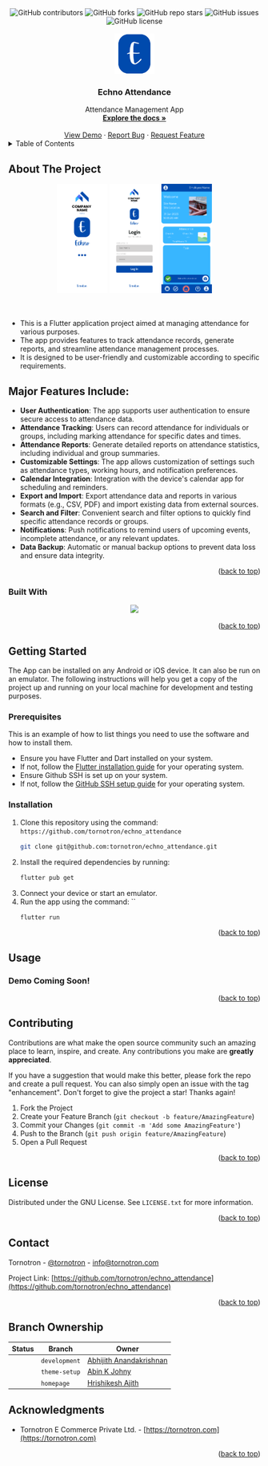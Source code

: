 <div align="center">
<img alt="GitHub contributors" src="https://img.shields.io/github/contributors/tornotron/echno_attendance?style=for-the-badge">
<img alt="GitHub forks" src="https://img.shields.io/github/forks/tornotron/echno_attendance?style=for-the-badge">
<img alt="GitHub repo stars" src="https://img.shields.io/github/stars/tornotron/echno_attendance?style=for-the-badge">
<img alt="GitHub issues" src="https://img.shields.io/github/issues-raw/tornotron/echno_attendance?style=for-the-badge">
<img alt="GitHub license" src="https://img.shields.io/github/license/tornotron/echno_attendance?style=for-the-badge">
</div>

<!-- PROJECT LOGO -->
<br />
<div align="center">
  <a href="https://github.com/tornotron">
    <img src="assets/logo/2.png" alt="Logo" width="80" height="80">
  </a>
  <h3 align="center">Echno Attendance</h3>
  <div align="center">
    Attendance Management App  
    <br />
    <a href="https://github.com/tornotron/echno_attendance/docs/README.md"><strong>Explore the docs »</strong></a>
    <br />
    <br />
    <a href="https://github.com/tornotron/echno_attendance/demo/README.md">View Demo</a>
    ·
    <a href="https://github.com/tornotron/echno_attendance/issues">Report Bug</a>
    ·
    <a href="https://github.com/tornotron/echno_attendance/issues">Request Feature</a>
  </div>
</div>

<!-- TABLE OF CONTENTS -->
<details>
  <summary>Table of Contents</summary>
  <ol>
    <li>
      <a href="#about-the-project">About The Project</a>
      <ul>
        <li><a href="#built-with">Built With</a></li>
      </ul>
    </li>
    <li>
      <a href="#getting-started">Getting Started</a>
      <ul>
        <li><a href="#prerequisites">Prerequisites</a></li>
        <li><a href="#installation">Installation</a></li>
      </ul>
    </li>
    <li><a href="#usage">Usage</a></li>
    <li><a href="#contributing">Contributing</a></li>
    <li><a href="#license">License</a></li>
    <li><a href="#contact">Contact</a></li>
    <li><a href="#acknowledgments">Acknowledgments</a></li>
  </ol>
</details>

<!-- ABOUT THE PROJECT -->
## About The Project

<div align="center">
  <img alt="Product Image 1" width="20%" height="20%" src="assets/images/1.png">
  <img alt="Product Image 1" width="20%" height="20%" src="assets/images/2.png">
  <img alt="Product Image 1" width="20%" height="20%" src="assets/images/3.png">
 
  <!-- Add vertical space -->
  <br>  
  <br>  
  <br>  

</div>

* This is a Flutter application project aimed at managing attendance for various purposes.
* The app provides features to track attendance records, generate reports, and streamline attendance management processes.
* It is designed to be user-friendly and customizable according to specific requirements.

## Major Features Include:

- **User Authentication**: The app supports user authentication to ensure secure access to attendance data.
- **Attendance Tracking**: Users can record attendance for individuals or groups, including marking attendance for specific dates and times.
- **Attendance Reports**: Generate detailed reports on attendance statistics, including individual and group summaries.
- **Customizable Settings**: The app allows customization of settings such as attendance types, working hours, and notification preferences.
- **Calendar Integration**: Integration with the device's calendar app for scheduling and reminders.
- **Export and Import**: Export attendance data and reports in various formats (e.g., CSV, PDF) and import existing data from external sources.
- **Search and Filter**: Convenient search and filter options to quickly find specific attendance records or groups.
- **Notifications**: Push notifications to remind users of upcoming events, incomplete attendance, or any relevant updates.
- **Data Backup**: Automatic or manual backup options to prevent data loss and ensure data integrity.

<p align="right">(<a href="#readme-top">back to top</a>)</p>

### Built With

<!-- Using Devicon font -->
<!-- <img height="50px" width="50px" src="https://cdn.jsdelivr.net/gh/devicons/devicon/icons/flutter/flutter-original.svg" /> -->  
<!-- * [![Flutter][Flutter-Icon]][https://flutter.dev] -->

<!-- Using skill-icons -->
<p align="center">
  <a href="https://skillicons.dev">
    <img src="https://skillicons.dev/icons?i=flutter,dart,firebase,figma,vscode,neovim,gcp" />
  </a>
</p>

<p align="right">(<a href="#readme-top">back to top</a>)</p>

<!-- Using Shields.io and Simple Icons -->
<!-- <img src="https://img.shields.io/badge/Flutter-20232A?style=for-the-badge&logo=flutter&logoColor=61DAFB" />   -->


<!-- GETTING STARTED -->
## Getting Started

The App can be installed on any Android or iOS device. It can also be run on an emulator.
The following instructions will help you get a copy of the project up and running on your local machine for development and testing purposes.

### Prerequisites

This is an example of how to list things you need to use the software and how to install them.

* Ensure you have Flutter and Dart installed on your system.
* If not, follow the [Flutter installation guide](https://flutter.dev/docs/get-started/install) for your operating system.
* Ensure Github SSH is set up on your system.
* If not, follow the [GitHub SSH setup guide](https://docs.github.com/en/github/authenticating-to-github/connecting-to-github-with-ssh) for your operating system.

### Installation

1. Clone this repository using the command: `https://github.com/tornotron/echno_attendance`
    ```sh
    git clone git@github.com:tornotron/echno_attendance.git
    ```
2. Install the required dependencies by running: 
    ```sh
    flutter pub get
    ```
3. Connect your device or start an emulator.
4. Run the app using the command: ``
    ```sh
    flutter run
    ```

<p align="right">(<a href="#readme-top">back to top</a>)</p>



<!-- USAGE EXAMPLES -->
## Usage

### Demo Coming Soon!

<p align="right">(<a href="#readme-top">back to top</a>)</p>



<!-- CONTRIBUTING -->
## Contributing

Contributions are what make the open source community such an amazing place to learn, inspire, and create. Any contributions you make are **greatly appreciated**.

If you have a suggestion that would make this better, please fork the repo and create a pull request. You can also simply open an issue with the tag "enhancement".
Don't forget to give the project a star! Thanks again!

1. Fork the Project
2. Create your Feature Branch (`git checkout -b feature/AmazingFeature`)
3. Commit your Changes (`git commit -m 'Add some AmazingFeature'`)
4. Push to the Branch (`git push origin feature/AmazingFeature`)
5. Open a Pull Request

<p align="right">(<a href="#readme-top">back to top</a>)</p>



<!-- LICENSE -->
## License

Distributed under the GNU License. See `LICENSE.txt` for more information.

<p align="right">(<a href="#readme-top">back to top</a>)</p>



<!-- CONTACT -->
## Contact

Tornotron - [@tornotron](https://twitter.com/tornotron) - info@tornotron.com 

Project Link: [https://github.com/tornotron/echno_attendance](https://github.com/tornotron/echno_attendance)

<p align="right">(<a href="#readme-top">back to top</a>)</p>

## Branch Ownership

 | Status | Branch | Owner
 | --- | --- | ---
 |  | `development` | [Abhijith Anandakrishnan](abhijithananthan@gmail.com)
 |  | `theme-setup` | [Abin K Johny](abinkjohny2017@gmail.com)
 |  | `homepage` | [Hrishikesh Ajith](hrishikeshajith0@gmail.com)


<!-- ACKNOWLEDGMENTS -->
## Acknowledgments

* Tornotron E Commerce Private Ltd. - [https://tornotron.com](https://tornotron.com)

<p align="right">(<a href="#readme-top">back to top</a>)</p>

<!-- MARKDOWN LINKS & IMAGES -->
[product-screenshot1]: assets/images/1.png
[product-screenshot2]: assets/images/2.png
[product-screenshot3]: assets/images/3.png
[Flutter-Icon]: https://cdn.jsdelivr.net/gh/devicons/devicon/icons/flutter/flutter-original.svg


